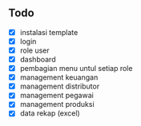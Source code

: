 ## Todo

-   [x] instalasi template
-   [x] login
-   [x] role user
-   [x] dashboard
-   [x] pembagian menu untul setiap role
-   [x] management keuangan
-   [x] management distributor
-   [x] management pegawai
-   [x] management produksi
-   [x] data rekap (excel)
